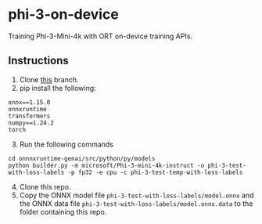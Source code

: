 # phi-3-on-device
Training Phi-3-Mini-4k with ORT on-device training APIs.

## Instructions
1. Clone [this](https://github.com/carzh/onnxruntime-genai/tree/carzh/phi-3-training-export) branch.
2. pip install the following:
```
onnx==1.15.0
onnxruntime
transformers
numpy==1.24.2
torch
```
3. Run the following commands
```
cd onnnxruntime-genai/src/python/py/models
python builder.py -m microsoft/Phi-3-mini-4k-instruct -o phi-3-test-with-loss-labels -p fp32 -e cpu -c phi-3-test-temp-with-loss-labels
```
4. Clone this repo.
5. Copy the ONNX model file `phi-3-test-with-loss-labels/model.onnx` and the ONNX data file `phi-3-test-with-loss-labels/model.onnx.data` to the folder containing this repo.
